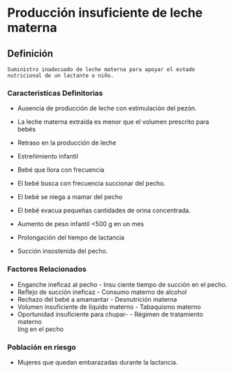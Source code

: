 # Producción insuficiente de leche materna
## Definición
	Suministro inadecuado de leche materna para apoyar el estado nutricional de un lactante o niño.

### Caracteristicas Definitorias
- Ausencia de producción de leche 
con estimulación del pezón.   
- La leche materna extraída es 
menor que el volumen prescrito 
para bebés   
- Retraso en la producción de leche   
- Estreñimiento infantil   
- Bebé que llora con frecuencia   
- El bebé busca con frecuencia 
succionar del pecho.   
 
 
 
- El bebé se niega a mamar del 
pecho   
- El bebé evacua pequeñas 
cantidades de orina 
concentrada.   
- Aumento de peso infantil <500 
g en un mes   
- Prolongación del tiempo de 
lactancia   
- Succión insostenida del pecho.

### Factores Relacionados
- Enganche ineficaz al pecho  - Insu ciente tiempo de succión en el 
pecho.  
- Reflejo de succión ineficaz  - Consumo materno de alcohol  
- Rechazo del bebé a amamantar  - Desnutrición materna  
- Volumen insuficiente de líquido 
materno  - Tabaquismo materno  
- Oportunidad insuficiente para 
chupar-  - Régimen de tratamiento 
materno  
ling en el pecho

### Población en riesgo
- Mujeres que quedan 
embarazadas durante la 
lactancia.

